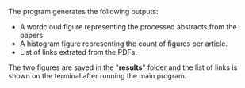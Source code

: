 The program generates the following outputs:
* A wordcloud figure representing the processed abstracts from the papers.
* A histogram figure representing the count of figures per article.
* List of links extrated from the PDFs.

The two figures are saved in the "**results**" folder and the list of links is shown on the terminal after running the main program.
